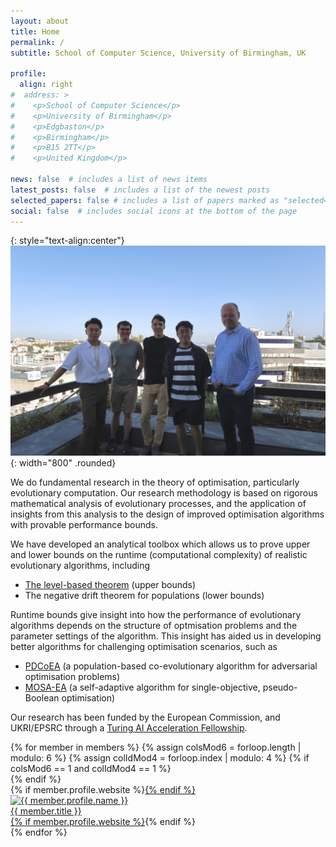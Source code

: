 ```yaml
---
layout: about
title: Home
permalink: /
subtitle: School of Computer Science, University of Birmingham, UK

profile:
  align: right
#  address: >
#    <p>School of Computer Science</p>
#    <p>University of Birmingham</p>
#    <p>Edgbaston</p>
#    <p>Birmingham</p>
#    <p>B15 2TT</p>
#    <p>United Kingdom</p>

news: false  # includes a list of news items
latest_posts: false  # includes a list of the newest posts
selected_papers: false # includes a list of papers marked as "selected={true}"
social: false  # includes social icons at the bottom of the page
---
```


{: style="text-align:center"}
![GECCO 2023 in Lisbon](assets/img/group-picture-lisbon-small.jpg){: width="800" .rounded}

We do fundamental research in the theory of optimisation, particularly
evolutionary computation. Our research methodology is based on
rigorous mathematical analysis of evolutionary processes, and the
application of insights from this analysis to the design of improved
optimisation algorithms with provable performance bounds.

We have developed an analytical toolbox which allows us to prove upper
and lower bounds on the runtime (computational complexity) of
realistic evolutionary algorithms, including

 - [The level-based theorem](https://ieeexplore.ieee.org/document/8039236) (upper bounds)
 - The negative drift theorem for populations (lower bounds)

Runtime bounds give insight into how the performance of evolutionary
algorithms depends on the structure of optmisation problems and the
parameter settings of the algorithm. This insight has aided us in
developing better algorithms for challenging optimisation scenarios,
such as

 - [PDCoEA](https://dl.acm.org/doi/abs/10.1145/3512290.3528853) (a population-based co-evolutionary algorithm for adversarial
   optimisation problems)
 - [MOSA-EA](https://github.com/ChengCheng-Qin/mosa-ea) (a self-adaptive
   algorithm for single-objective, pseudo-Boolean optimisation)

Our research has been funded by the European Commission, and UKRI/EPSRC
through a [Turing AI Acceleration
Fellowship](https://www.gov.uk/government/publications/turing-artificial-intelligence-fellowships/turing-artificial-intelligence-fellowships).




<div class="d-flex flex-wrap align-content-stretch justify-content-center m-n2 pt-5 no-gutters">
    {% for member in members %}
        {% assign colsMod6 = forloop.length | modulo: 6 %}
        {% assign colIdMod4 = forloop.index | modulo: 4 %}
        {% if colsMod6 == 1 and colIdMod4 == 1 %}<div class="col-md-2 w-100"></div>{% endif %}
        <div class="col-6 col-sm-3 col-md-2 mb-3">
            {% if member.profile.website %}<a href="{{ member.profile.website }}" class="no-decoration">{% endif %}
                <div class="card hoverable h-100 m-2">
                    <img src="{{ '/assets/img/' | append: member.profile.image | relative_url }}" class="card-img-top" alt="{{ member.profile.name }}" />
                    <div class="card-body p-2">
                        <div class="card-title m-0">{{ member.title }}</div>
                    </div>
                </div>
            {% if member.profile.website %}</a>{% endif %}
        </div>
    {% endfor %}
</div>
